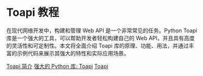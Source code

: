 # Toapi 教程

<show-structure depth="2"/>

在现代网络开发中，构建和管理 Web API 是一个非常常见的任务。Python Toapi 库是一个强大的工具，可以帮助开发者轻松构建自己的 Web API，并且具有高度的灵活性和可定制性。本文将全面介绍 Toapi 库的原理、功能、用法，并通过丰富的示例代码来展示其强大的特性和实际应用场景。


<seealso>
<category ref="ref_docs">
    <a href="https://mp.weixin.qq.com/s/J0dc1pWG7qHjMIDxX1eI_A">Toapi 简介</a>
    <a href="https://mp.weixin.qq.com/s/oENgzZKaW7FcGmkLBhbifw">强大的 Python 库: Toapi</a>
</category>
<category ref="ref_github">
    <a href="https://github.com/elliotgao2/toapi">Toapi</a>
</category>
<category ref="ref_issues">
</category>
<category ref="ref_hf"></category>
<category ref="ref_ms"></category>
</seealso>
